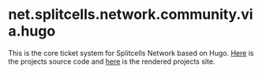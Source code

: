 # net.splitcells.network.community.via.hugo

This is the core ticket system for Splitcells Network based on Hugo.
[Here](./src/main/hugo/content/projects.md) is the projects source code and
[here](https://splitcells-net.srht.site/net.splitcells.network.community.via.hugo/blog/9999-12-24-splitcells-network-projects/) is the rendered projects site.